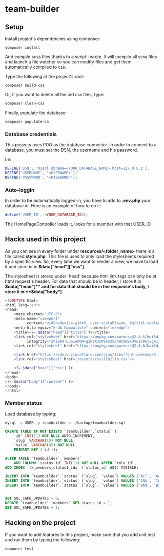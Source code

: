 # team-builder
## Setup

Install project's dependencies using composer:
```shell
composer install
```

And compile scss files thanks to a script I wrote. It will compile all scss files and launch a file
watcher so you can modify files and get them automatically compiled to css.

Type the following at the project's root:
```shell
composer build-css
```

Or, if you want to delete all the old css files, type:
```sh
composer clean-css
```
Finally, populate the database:
```sh
composer populate-db
```

### Database credentials
This projects uses PDO as the database connector. In order to connect to a database, you must
set the DSN, the username and his password.

I.e:

```php
DEFINE('DSN', 'mysql:dbname=<YOUR_DATABASE_NAME>;host=127.0.0.1');
DEFINE('USERNAME', '<USERNAME>');
DEFINE('PASSWORD', '<PASSWORD>');
```

### Auto-loggin

In order to be automatically logged-in, you have to add to **.env.php** your database id. Here is an example of how to do it:
```php
define('USER_ID', <YOUR_DATABASE_ID>);
```

The HomePageController loads it, looks for a member with that USER_ID

## Hacks used in this project
As you can see in every folder under **resources/<folder_name>** there is a file called **style.php**.
This file is used to only load the stylesheets required by a specific view. So, every time we want to
render a view, we have to load it and store id in **$data["head"]["css"]**.

The stylesheet is stored under 'head' because html link tags can only be at html request's header.
For data that should be in header, I store it in **$data["head"]** and for data that should be in the
response's body, I store it in **$data["body"]**.
```php
<!DOCTYPE html>
<html lang="en">
<head>
    <meta charset="UTF-8">
    <meta name="viewport"
          content="width=device-width, user-scalable=no, initial-scale=1.0, maximum-scale=1.0, minimum-scale=1.0">
    <meta http-equiv="X-UA-Compatible" content="ie=edge">
    <title><?= $data["head"]["title"] ?></title>
    <link rel="stylesheet" href="https://unpkg.com/purecss@2.0.6/build/pure-min.css"
          integrity="sha384-Uu6IeWbM+gzNVXJcM9XV3SohHtmWE+3VGi496jvgX1jyvDTXfdK+rfZc8C1Aehk5" crossorigin="anonymous">
    <link rel="stylesheet" href="https://unpkg.com/purecss@2.0.6/build/grids-responsive-min.css">

    <link href="https://cdnjs.cloudflare.com/ajax/libs/font-awesome/5.15.1/css/all.min.css" rel="stylesheet"/>
    <link rel="stylesheet" href="/assets/css/lib/lib.css"/>

    <?= $data["head"]["css"] ?>
</head>
<body>
<?= $data["body"]["content"] ?>
</body>
</html>
```

### Member status
Load database by typing: 
```sh
mysql -u USER -p teambuilder < ./backup/teambuilder.sql
```
```sql
CREATE TABLE IF NOT EXISTS `teambuilder`.`status` (
    `id` INT(11) NOT NULL AUTO_INCREMENT,
    `slug` VARCHAR(10) NOT NULL,
    `value` VARCHAR(45) NOT NULL,
    PRIMARY KEY (`id`));

ALTER TABLE `teambuilder`.`members`
    ADD COLUMN `status_id` INT(11) NOT NULL AFTER `role_id`,
ADD INDEX `fk_members_status1_idx` (`status_id` ASC) VISIBLE;

INSERT INTO `teambuilder`.`status` (`slug`, `value`) VALUES ('ACT', 'Active');
INSERT INTO `teambuilder`.`status` (`slug`, `value`) VALUES ('INA', 'Inactive');
INSERT INTO `teambuilder`.`status` (`slug`, `value`) VALUES ('BAN', 'Banned');


SET SQL_SAFE_UPDATES = 0;
UPDATE `teambuilder`.`members` SET status_id = 1;
SET SQL_SAFE_UPDATES = 1;

```

## Hacking on the project
If you want to add features to this project, make sure that you add unit test
and run them by typing the following:
```sh
composer test
```